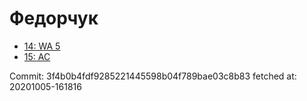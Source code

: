 # Федорчук
- [14: WA 5](14.md)
- [15: AC](15.md)

Commit: 3f4b0b4fdf9285221445598b04f789bae03c8b83
 fetched at: 20201005-161816
